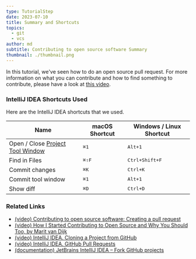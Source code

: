 ```yaml
---
type: TutorialStep
date: 2023-07-10
title: Summary and Shortcuts
topics:
  - git
  - vcs
author: md
subtitle: Contributing to open source software Summary
thumbnail: ./thumbnail.png
---
```


In this tutorial, we've seen how to do an open source pull request. For more information on what you can contribute and
how to find something to contribute, please have a look at [this video](https://www.youtube.com/watch?v=GAqfMNB-YBU).

### IntelliJ IDEA Shortcuts Used

Here are the IntelliJ IDEA shortcuts that we used.

| Name                                                                                             | macOS Shortcut | Windows / Linux Shortcut |
| ------------------------------------------------------------------------------------------------ | -------------- | ------------------------ |
| Open / Close [Project Tool Window](https://www.jetbrains.com/help/idea/project-tool-window.html) | <kbd>⌘1</kbd>  | <kbd>Alt+1</kbd>         |
| Find in Files                                                                                    | <kbd>⌘⇧F</kbd> | <kbd>Ctrl+Shift+F</kbd>  |
| Commit changes                                                                                   | <kbd>⌘K</kbd>  | <kbd>Ctrl+K</kbd>        |
| Commit tool window                                                                               | <kbd>⌘1</kbd>  | <kbd>Alt+1</kbd>         |
| Show diff                                                                                        | <kbd>⌘D</kbd>  | <kbd>Ctrl+D</kbd>        |

### Related Links

- [(video) Contributing to open source software: Creating a pull request](https://www.youtube.com/watch?v=xPOPjGbv_TY)
- [(video) How I Started Contributing to Open Source and Why You Should Too, by Marit van Dijk](https://www.youtube.com/watch?v=GAqfMNB-YBU)
- [(video) IntelliJ IDEA. Cloning a Project from GitHub](https://www.youtube.com/watch?v=aBVOAnygcZw)
- [(video) IntelliJ IDEA. GitHub Pull Requests](https://www.youtube.com/watch?v=MoXxF3aWW8k)
- [(documentation) JetBrains IntelliJ IDEA – Fork GitHub projects](https://www.jetbrains.com/help/idea/fork-github-projects.html)
